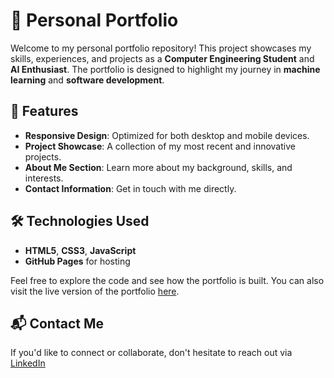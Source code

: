 # 💼 Personal Portfolio

Welcome to my personal portfolio repository! This project showcases my skills, experiences, and projects as a **Computer Engineering Student** and **AI Enthusiast**. The portfolio is designed to highlight my journey in **machine learning** and **software development**.

## 🌟 Features
- **Responsive Design**: Optimized for both desktop and mobile devices.
- **Project Showcase**: A collection of my most recent and innovative projects.
- **About Me Section**: Learn more about my background, skills, and interests.
- **Contact Information**: Get in touch with me directly.

## 🛠️ Technologies Used
- **HTML5**, **CSS3**, **JavaScript**
- **GitHub Pages** for hosting

Feel free to explore the code and see how the portfolio is built. You can also visit the live version of the portfolio [here](https://saajann.github.io/portfolio/).

## 📬 Contact Me
If you'd like to connect or collaborate, don't hesitate to reach out via [LinkedIn](https://www.linkedin.com/in/saajan-saini)
